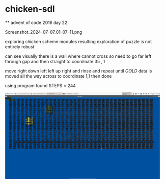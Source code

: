 # chicken-sdl

** advent of code 2016 day 22

Screenshot_2024-07-07_01-07-11.png

exploring chicken scheme modules
resulting exploration of puzzle is not entirely robust

can see visually there is a wall where cannot cross so need to go far left
through gap and then straight to coordinate 35 , 1

move right
down left left up right
and rinse and repeat until *GOLD* data is moved all the way across to coordinate 1,1
then done

using program found STEPS = 244

![solution image](https://github.com/terryc321/chicken-sdl/blob/main/Screenshot_2024-07-07_01-07-11.png?raw=true)

